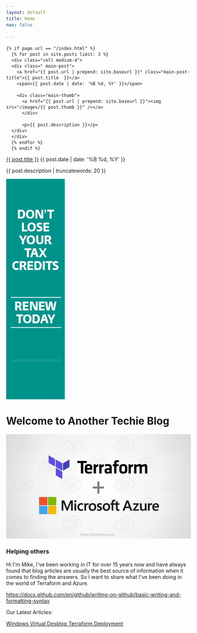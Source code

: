 ```yaml
---
layout: default
title: Home
nav: false

---
```


<div class="grid-x grid-margin-x">

    {% if page.url == "/index.html" %}
      {% for post in site.posts limit: 3 %}
      <div class="cell medium-4">
      <div class=" main-post">
        <a href="{{ post.url | prepend: site.baseurl }}" class="main-post-title">{{ post.title  }}</a>
        <span>{{ post.date | date: '%B %d, %Y' }}</span>
        
        <div class="main-thumb">
          <a href="{{ post.url | prepend: site.baseurl }}"><img src="/images/{{ post.thumb }}" /></a>
          </div>

          <p>{{ post.description }}</p>
      </div>
      </div>
      {% endfor %}
      {% endif %}
  </div>


  <div class="grid-x sections">
    <div class="cell large-9">
          <div class="grid-x sub-posts">
            <div class="cell large-2">
              <a href="{{ post.url | prepend: site.baseurl }}">
                <div class="sub-thumb" style="background-image: url(/images/terraform.png);"></div></a>
            </div>
            <div class="cell large-10">
              <a href="{{ post.url | prepend: site.baseurl }}" class="sub-post-title">{{ post.title  }}</a>
              <span>{{ post.date | date: '%B %d, %Y' }}</span>
              <p>{{ post.description | truncatewords: 20 }}</p>
            </div>
          </div>
    </div>
    <div class="cell large-3 columns ad">
      <a href="#"><img src="/images/banner-ad.png"></a>
    </div>



# Welcome to Another Techie Blog
![Terraform](./images/Terraform_on_Azure.jpeg)
### Helping others 



Hi I'm Mike, I've been working in IT for over 15 years now and have always found that blog articles are usually the best source of information when it comes to finding the answers. So I want to share what I've been doing in the world of Terraform and Azure. 

https://docs.github.com/en/github/writing-on-github/basic-writing-and-formatting-syntax

Our Latest Articles:

[Windows Virtual Desktop Terraform Deployment](Windows-Virtual-Desktop-Spring-Update-Arm-Terraform.md)